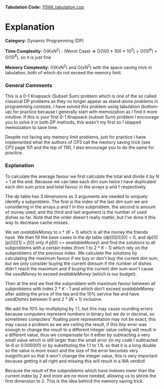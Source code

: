 **Tabulation Code:** [11566\_tabulation.cpp](https://github.com/elgamalsalman/CPSolutions/blob/main/UVa/11566_Lets_Yum_Cha/11566.cpp)

# Explanation

**Category:** Dynamic Programming (DP)

**Time Complexity:** O(KxN<sup>2</sup>) : (Worst Case) => O(100 * 100 * 10<sup>2</sup>) = O(10<sup>6</sup>) < O(10<sup>8</sup>), so it is just fine

**Memory Complexity:** O(KxN<sup>2</sup>) and O(xN<sup>2</sup>) with the space saving trick in tabulation, both of which do not exceed the memory limit.

### General Comments

This is a 0-1 Knapsack (Subset Sum) problem which is one of the so called classical DP problems as they no longer appear as stand-alone problems in programming contests. I have solved this problem using tabulation (bottom-up) for practice because I generally start with memoization as I find it more intuitive. If this is your first 0-1 Knapsack (subset Sum) problem I encourage you to solve it in both DP methods, this wasn't my first so I skipped memoization to save time.

Despite not facing any memory limit problems, just for practice I have implemented what the authors of CP3 call the memory saving trick (see CP3 page 101 and the top of 119), I also encourage you to do the same for practice.

### Explanation

To calculate the average favour we first calculate the total and divide it by *N* + 1 at the end. Because we can take each dim sum twice I have duplicated each dim sum price and total favour in the arrays p and f respectively.

The *dp* table has 3 dimensions as 3 arguments are needed to uniquely identify a subproblem. The first is the index of the last dim sum we are considering in the arrays p and f in this subproblem, the second is amount of money used, and the third and last argument is the number of used dishes so far. Note that the order doesn't really matter, but I've done it this way to decrease cache misses.

We set *availableMoney* to *x* * (*K* + 1) which is all the money the friends have. We then fill the base cases in the *dp* table (*dp*\[0\]\[0\]\[0\] = 0, and *dp*\[0\]\[p\[0\]\]\[1\] = *f*\[0\] only if *p*\[0\] <= *availableMoney*) and find the solutions to all subproblems with a certain index (from 1 to 2 * *K* - 1) which rely on the subproblems of the previous index. We calculate the solutions by calculating the maximum favour if we buy or don't buy the current dim sum, but we only consider buying the current dimsum if the number of dishes didn't reach the maximum and if buying the current dim sum won't cause the *usedMoney* to exceed *availableMoney* (which is our budget).

Then at the end we find the subproblem with maximum favour between all subproblems with index 2 * *K* - 1 and which don't exceed *availableMoney* after adding the price of the tea and the 10% service fee and have *usedDishes* between 0 and 2 * (*N* + 1) inclusive.

We add the 10% by multiplying by 1.1, but this may cause rounding errors because computers represent numbers in binary but we do in decimal, so sometimes computers' floating point representation may not be exact, this may cause a problem as we are ceiling the result, if this tiny error was enough to change the result to a different integer value ceiling will result in a different value, thus we compensate for it either by subtracting a very small value which is still larger than the small error (in my code I subtracted 1e-6 or 0.000001) or by substituting the 1.1 to 1.1L so that it is a long double so the value is more exact and the size of the error becomes very insignificant so that it won't change the integer value, this is very important because getting it all right and missing this will result in a WA verdict!

Because the result of the subproblems which have indexes lower than the current index by 2 and more are no more needed, allowing us to shrink the first dimension to 2. This is the idea behind the memory saving trick.

